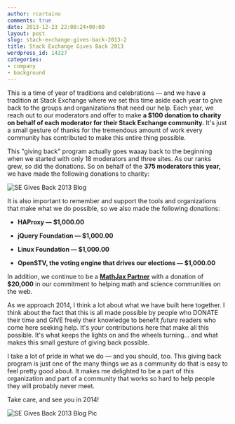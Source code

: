 ```yaml
---
author: rcartaino
comments: true
date: 2013-12-23 22:08:24+00:00
layout: post
slug: stack-exchange-gives-back-2013-2
title: Stack Exchange Gives Back 2013
wordpress_id: 14327
categories:
- company
- background
---
```


This is a time of year of traditions and celebrations — and we have a tradition at Stack Exchange where we set this time aside each year to give back to the groups and organizations that need our help. Each year, we reach out to our moderators and offer to make **a $100 donation to charity on behalf of each moderator for their Stack Exchange community.** It's just a small gesture of thanks for the tremendous amount of work every community has contributed to make this entire thing possible.

This "giving back" program actually goes waaay back to the beginning when we started with only 18 moderators and three sites. As our ranks grew, so did the donations. So on behalf of the **375 moderators this year,** we have made the following donations to charity:

![SE Gives Back 2013 Blog](/blog/images/2013-12-23-stack-exchange-gives-back-2013-2/SE-Gives-Back-2013-Blog2.png)

It is also important to remember and support the tools and organizations that make what we do possible, so we also made the following donations:



	
  * **HAProxy — $1,000.00**

	
  * **jQuery Foundation — $1,000.00**

	
  * **Linux Foundation — $1,000.00**

	
  * **OpenSTV, the voting engine that drives our elections — $1,000.00**


In addition, we continue to be a **[MathJax Partner](http://www.mathjax.org/stack-exchange-continues-as-mathjax-partner-2/)** with a donation of **$20,000** in our commitment to helping math and science communities on the web.

As we approach 2014, I think a lot about what we have built here together. I think about the fact that this is all made possible by people who DONATE their time and GIVE freely their knowledge to benefit _future_ readers who come here seeking help. It's _your_ contributions here that make all this possible. It's what keeps the lights on and the wheels turning… and what makes this small gesture of giving back possible.

I take a lot of pride in what we do — and you should, too. This giving back program is just one of the many things we as a community do that is easy to feel pretty good about. It makes me delighted to be a part of this organization and part of a community that works so hard to help people they will probably never meet.

Take care, and see you in 2014!

![SE Gives Back 2013 Blog Pic](/blog/images/2013-12-23-stack-exchange-gives-back-2013-2/SE-Gives-Back-2013-Blog-Pic-300x162.png)
